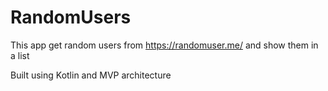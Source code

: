 # RandomUsers

 This app get random users from https://randomuser.me/ and show them in a list

 Built using Kotlin and MVP architecture
